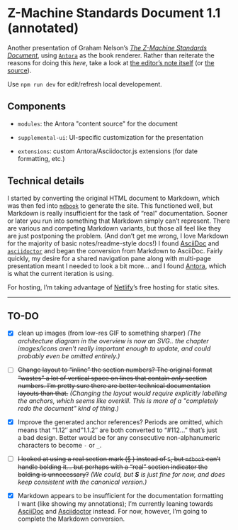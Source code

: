 # Z-Machine Standards Document 1.1 (annotated)

Another presentation of Graham Nelson’s [_The Z-Machine Standards Document_](http://inform-fiction.org/zmachine/standards/z1point1), using [`Antora`](https://antora.org) as the book renderer. Rather than reiterate the reasons for doing this _here_, take a look at [the editor’s note itself](https://zspec.jaredreisinger.com/zz01-editors-note) (or [the source](./modules/ROOT/pages/ZZ01-editors-note.adoc)).

Use `npm run dev` for edit/refresh local developement.

## Components

- `modules`: the Antora "content source" for the document

- `supplemental-ui`: UI-specific customization for the presentation

- `extensions`: custom Antora/Asciidoctor.js extensions (for date formatting, etc.)

## Technical details

I started by converting the original HTML document to Markdown, which was then fed into [`mdbook`](https://rust-lang.github.io/mdBook/index.html) to generate the site. This functioned well, but Markdown is really insufficient for the task of “real” documentation. Sooner or later you run into something that Markdown simply can’t represent. There are various and competing Markdown variants, but those all feel like they are just postponing the problem. (And don’t get me wrong, I love Markdown for the majority of basic notes/readme-style docs!) I found [AsciiDoc](https://docs.asciidoctor.org/asciidoc/latest/) and [`asciidoctor`](https://asciidoctor.org/) and began the conversion from Markdown to AsciiDoc. Fairly quickly, my desire for a shared navigation pane along with multi-page presentation meant I needed to look a bit more… and I found [Antora](https://antora.org/), which is what the current iteration is using.

For hosting, I’m taking advantage of [Netlify](https://netlify.com)’s free hosting for static sites.

---

## TO-DO

- [x] clean up images (from low-res GIF to something sharper) _(The architecture diagram in the overview is now an SVG.. the chapter images/icons aren't really important enough to update, and could probably even be omitted entirely.)_

- [ ] ~~Change layout to “inline” the section numbers? The original format “wastes” a lot of vertical space on lines that contain _only_ section numbers. I’m pretty sure there are better technical documentation layouts than that.~~ _(Changing the layout would require explicitly labelling the anchors, which seems like overkill.  This is more of a "completely redo the document" kind of thing.)_

- [x] Improve the generated anchor references? Periods are omitted, which means that “1.12″ and”1.1.2″ are both converted to “#112…” that’s just a bad design. Better would be for any consecutive non-alphanumeric characters to become `-` or `_`.

- [ ] ~~I looked at using a real section mark (§ ) instead of `S`, but `mdbook` can’t handle bolding it… but perhaps with a “real” section indicator the bolding is unnecessary?~~ _(We could, but **S** is just fine for now, and does keep consistent with the canonical version.)_

- [x] Markdown appears to be insufficient for the documentation formatting I want (like showing my annotations); I’m currently leaning towards [AsciiDoc](https://docs.asciidoctor.org/asciidoc/latest/) and [Asciidoctor](https://docs.asciidoctor.org/asciidoctor/latest/) instead. For now, however, I’m going to complete the Markdown conversion.
